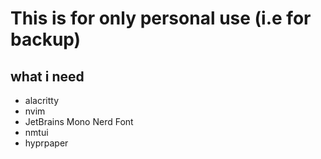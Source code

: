 # This is for only personal use (i.e for backup)
## what i need
- alacritty
- nvim
- JetBrains Mono Nerd Font
- nmtui
- hyprpaper

